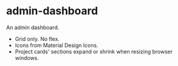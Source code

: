 # admin-dashboard

An admin dashboard.

* Grid only. No flex.
* Icons from Material Design Icons.
* Project cards' sections expand or shrink when resizing browser windows.
 